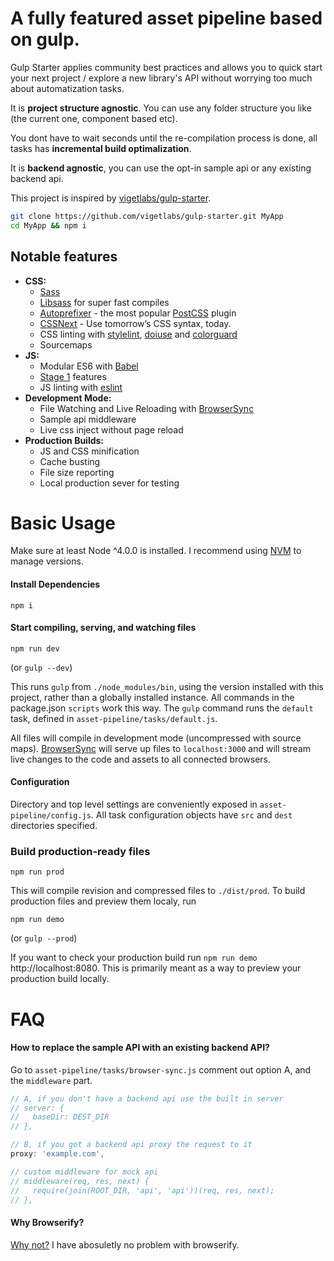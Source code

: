 # A fully featured asset pipeline based on gulp.

Gulp Starter applies community best practices and allows you to quick start your next project /
explore a new library's API without worrying too much about automatization tasks.

It is **project structure agnostic**. You can use any folder structure you like (the current one, component based etc).

You dont have to wait seconds until the re-compilation process is done, all tasks has 
**incremental build optimalization**.

It is **backend agnostic**, you can use the opt-in sample api or any existing backend api.

This project is inspired by [vigetlabs/gulp-starter](https://github.com/vigetlabs/gulp-starter).

```bash
git clone https://github.com/vigetlabs/gulp-starter.git MyApp
cd MyApp && npm i
```

## Notable features
- **CSS:**
  - [Sass](http://sass-lang.com/)
  - [Libsass](http://sass-lang.com/libsass) for super fast compiles
  - [Autoprefixer](https://github.com/postcss/autoprefixer) - the most popular [PostCSS](https://github.com/postcss/postcss) plugin
  - [CSSNext](http://cssnext.io/) - Use tomorrow’s CSS syntax, today.
  - CSS linting with [stylelint](http://stylelint.io/), [doiuse](http://www.doiuse.com/) and [colorguard](https://github.com/SlexAxton/css-colorguard)
  - Sourcemaps
- **JS:** 
  - Modular ES6 with [Babel](http://babeljs.io/)
  - [Stage 1](https://github.com/tc39/ecma262#current-proposals) features
  - JS linting with [eslint](http://eslint.org/)
- **Development Mode:**
  - File Watching and Live Reloading with [BrowserSync](http://www.browsersync.io/)
  - Sample api middleware
  - Live css inject without page reload
- **Production Builds:**
  - JS and CSS minification
  - Cache busting
  - File size reporting
  - Local production sever for testing

# Basic Usage
Make sure at least Node ^4.0.0 is installed. I recommend using [NVM](https://github.com/creationix/nvm) to manage versions.

#### Install Dependencies
```
npm i
```

#### Start compiling, serving, and watching files
```
npm run dev
```

(or `gulp --dev`)

This runs `gulp` from `./node_modules/bin`, using the version installed with this project, rather than a globally installed instance. All commands in the package.json `scripts` work this way. The `gulp` command runs the `default` task, defined in `asset-pipeline/tasks/default.js`.

All files will compile in development mode (uncompressed with source maps). [BrowserSync](http://www.browsersync.io/) will serve up files to `localhost:3000` and will stream live changes to the code and assets to all connected browsers.

#### Configuration
Directory and top level settings are conveniently exposed in `asset-pipeline/config.js`. All task configuration objects have `src` and `dest` directories specified.

### Build production-ready files
```
npm run prod
```

This will compile revision and compressed files to `./dist/prod`. To build production files and preview them localy, run

```
npm run demo
```

(or `gulp --prod`)

If you want to check your production build run `npm run demo` http://localhost:8080. This is primarily meant as a way to preview your production build locally.

# FAQ

#### How to replace the sample API with an existing backend API?
Go to `asset-pipeline/tasks/browser-sync.js` comment out option A, and the `middleware` part.

```js
// A, if you don't have a backend api use the built in server
// server: {
//   baseDir: DEST_DIR
// },

// B, if you got a backend api proxy the request to it
proxy: 'example.com',

// custom middleware for mock api
// middleware(req, res, next) {
//   require(join(ROOT_DIR, 'api', 'api'))(req, res, next);
// },
```

#### Why Browserify?
[Why not?](https://gist.github.com/substack/68f8d502be42d5cd4942) I have abosuletly no problem with browserify.


